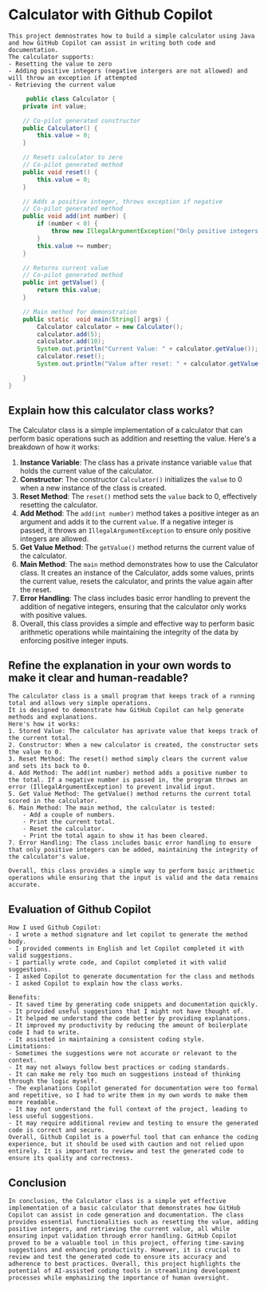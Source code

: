 # Calculator with Github Copilot

    This project demnostrates how to build a simple calculator using Java and how GitHub Copilot can assist in writing both code and documentation.
    The calculator supports:
    - Resetting the value to zero
    - Adding positive integers (negative intergers are not allowed) and will throw an exception if attempted
    - Retrieving the current value

```java
     public class Calculator {
    private int value;

    // Co-pilot generated constructor
    public Calculator() {
        this.value = 0;
    }

    // Resets calculator to zero
    // Co-pilot generated method
    public void reset() {
        this.value = 0;
    }

    // Adds a positive integer, throws exception if negative
    // Co-pilot generated method
    public void add(int number) {
        if (number < 0) {
            throw new IllegalArgumentException("Only positive integers are allowed");
        }
        this.value += number;
    }

    // Returns current value
    // Co-pilot generated method
    public int getValue() {
        return this.value;
    }

    // Main method for demonstration
    public static  void main(String[] args) {
        Calculator calculator = new Calculator();
        calculator.add(5);
        calculator.add(10);
        System.out.println("Current Value: " + calculator.getValue());
        calculator.reset();
        System.out.println("Value after reset: " + calculator.getValue());

    }
}
```
## Explain how this calculator class works?
The Calculator class is a simple implementation of a calculator that can perform basic operations such as addition and resetting the value. Here's a breakdown of how it works:
1. **Instance Variable**: The class has a private instance variable `value` that holds the current value of the calculator.
2. **Constructor**: The constructor `Calculator()` initializes the `value` to 0 when a new instance of the class is created.
3. **Reset Method**: The `reset()` method sets the `value` back to 0, effectively resetting the calculator.
4. **Add Method**: The `add(int number)` method takes a positive integer as an argument and adds it to the current `value`. If a negative integer is passed, it throws an `IllegalArgumentException` to ensure only positive integers are allowed.
5. **Get Value Method**: The `getValue()` method returns the current value of the calculator.
6. **Main Method**: The `main` method demonstrates how to use the Calculator class. It creates an instance of the Calculator, adds some values, prints the current value, resets the calculator, and prints the value again after the reset.
7. **Error Handling**: The class includes basic error handling to prevent the addition of negative integers, ensuring that the calculator only works with positive values.
8. Overall, this class provides a simple and effective way to perform basic arithmetic operations while maintaining the integrity of the data by enforcing positive integer inputs.

## Refine the explanation in your own words to make it clear and human-readable?

    The calculator class is a small program that keeps track of a running total and allows very simple operations. 
    It is designed to demonstrate how GitHub Copilot can help generate methods and explanations.
    Here's how it works:
    1. Stored Value: The calculator has aprivate value that keeps track of the current total.
    2. Constructor: When a new calculator is created, the constructor sets the value to 0.
    3. Reset Method: The reset() method simply clears the current value and sets its back to 0.
    4. Add Method: The add(int number) method adds a positive number to the total. If a negative number is passed in, the program throws an error (IllegalArgumentException) to prevent invalid input.
    5. Get Value Method: The getValue() method returns the current total scored in the calculator.
    6. Main Method: The main method, the calculator is tested:
        - Add a couple of numbers.
        - Print the current total.
        - Reset the calculator.
        - Print the total again to show it has been cleared.
    7. Error Handling: The class includes basic error handling to ensure that only positive integers can be added, maintaining the integrity of the calculator's value.
    
    Overall, this class provides a simple way to perform basic arithmetic operations while ensuring that the input is valid and the data remains accurate.

## Evaluation of Github Copilot

    How I used Github Copilot:
    - I wrote a method signature and let copilot to generate the method body.
    - I provided comments in English and let Copilot completed it with valid suggestions.
    - I partially wrote code, and Copilot completed it with valid suggestions.
    - I asked Copilot to generate documentation for the class and methods
    - I asked Copilot to explain how the class works.

    Benefits:
    - It saved time by generating code snippets and documentation quickly.
    - It provided useful suggestions that I might not have thought of.
    - It helped me understand the code better by providing explanations.
    - It improved my productivity by reducing the amount of boilerplate code I had to write.
    - It assisted in maintaining a consistent coding style.
    Limitations:
    - Sometimes the suggestions were not accurate or relevant to the context.
    - It may not always follow best practices or coding standards.
    - It can make me rely too much on suggestions instead of thinking through the logic myself.
    - The explanations Copilot generated for documentation were too formal and repetitive, so I had to write them in my own words to make them more readable.
    - It may not understand the full context of the project, leading to less useful suggestions.
    - It may require additional review and testing to ensure the generated code is correct and secure.
    Overall, Github Copilot is a powerful tool that can enhance the coding experience, but it should be used with caution and not relied upon entirely. It is important to review and test the generated code to ensure its quality and correctness.

## Conclusion
    In conclusion, the Calculator class is a simple yet effective implementation of a basic calculator that demonstrates how GitHub Copilot can assist in code generation and documentation. The class provides essential functionalities such as resetting the value, adding positive integers, and retrieving the current value, all while ensuring input validation through error handling. GitHub Copilot proved to be a valuable tool in this project, offering time-saving suggestions and enhancing productivity. However, it is crucial to review and test the generated code to ensure its accuracy and adherence to best practices. Overall, this project highlights the potential of AI-assisted coding tools in streamlining development processes while emphasizing the importance of human oversight.

